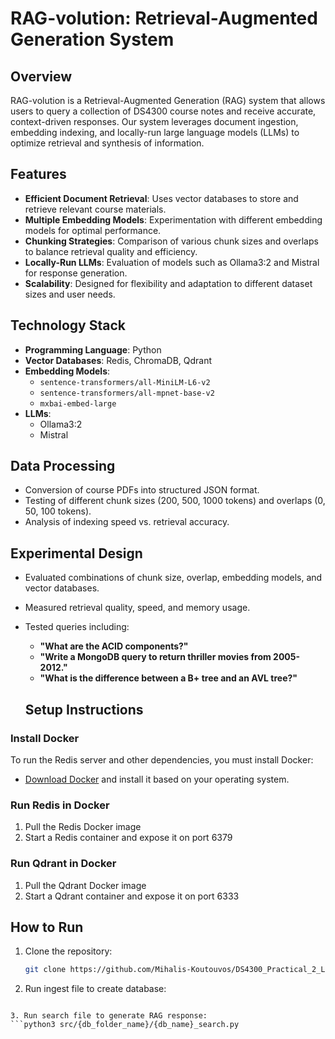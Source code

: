 # RAG-volution: Retrieval-Augmented Generation System  

## Overview  
RAG-volution is a Retrieval-Augmented Generation (RAG) system that allows users to query a collection of DS4300 course notes and receive accurate, context-driven responses. Our system leverages document ingestion, embedding indexing, and locally-run large language models (LLMs) to optimize retrieval and synthesis of information.  

## Features  
- **Efficient Document Retrieval**: Uses vector databases to store and retrieve relevant course materials.  
- **Multiple Embedding Models**: Experimentation with different embedding models for optimal performance.  
- **Chunking Strategies**: Comparison of various chunk sizes and overlaps to balance retrieval quality and efficiency.  
- **Locally-Run LLMs**: Evaluation of models such as Ollama3:2 and Mistral for response generation.  
- **Scalability**: Designed for flexibility and adaptation to different dataset sizes and user needs.  

## Technology Stack  
- **Programming Language**: Python  
- **Vector Databases**: Redis, ChromaDB, Qdrant  
- **Embedding Models**:  
  - `sentence-transformers/all-MiniLM-L6-v2`  
  - `sentence-transformers/all-mpnet-base-v2`  
  - `mxbai-embed-large`  
- **LLMs**:  
  - Ollama3:2  
  - Mistral  

## Data Processing  
- Conversion of course PDFs into structured JSON format.  
- Testing of different chunk sizes (200, 500, 1000 tokens) and overlaps (0, 50, 100 tokens).  
- Analysis of indexing speed vs. retrieval accuracy.  

## Experimental Design  
- Evaluated combinations of chunk size, overlap, embedding models, and vector databases.  
- Measured retrieval quality, speed, and memory usage.  
- Tested queries including:  
  - **"What are the ACID components?"**  
  - **"Write a MongoDB query to return thriller movies from 2005-2012."**  
  - **"What is the difference between a B+ tree and an AVL tree?"**  

  ## Setup Instructions  

### Install Docker  
To run the Redis server and other dependencies, you must install Docker:  

- [Download Docker](https://www.docker.com/get-started) and install it based on your operating system.  

### Run Redis in Docker  
1. Pull the Redis Docker image
2. Start a Redis container and expose it on port 6379

### Run Qdrant in Docker
1. Pull the Qdrant Docker image
2. Start a Qdrant container and expose it on port 6333

## How to Run  
1. Clone the repository:  
   ```bash
   git clone https://github.com/Mihalis-Koutouvos/DS4300_Practical_2_LLM_Analysis.git

2. Run ingest file to create database:
  ```python3 -m src.{db_folder_name}.{db_name}_ingest

3. Run search file to generate RAG response:
  ```python3 src/{db_folder_name}/{db_name}_search.py



